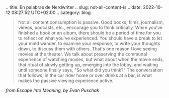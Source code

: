 .. title: En palabras de Nerdwriter
.. slug: not-all-content-is
.. date: 2022-10-12 08:27:52 UTC+02:00
.. category: blog

> Not all content consumption is passive.
Good books, films, journalism, videos, podcasts, etc., encourage you to think critically.
When you've finished a book or an album, there should be a period of time for you to reflect on what you've experienced.
You should have a break to let your mind wander, to examine your response, to write your thoughts down, to discuss them with others.
That's one reason I love seeing movies at the theater.
We talk about preserving the communal experience of watching movies,
but what about when the movie ends, that ritual of slowly getting up, emerging into the lobby, and waiting until someone finally says,
"So what did you think?"
The conversation that follows, in the car rider home or over drinks at a bar, is what makes the passive viewing experience active.

_from Escape Into Meaning, by Evan Puschak_
